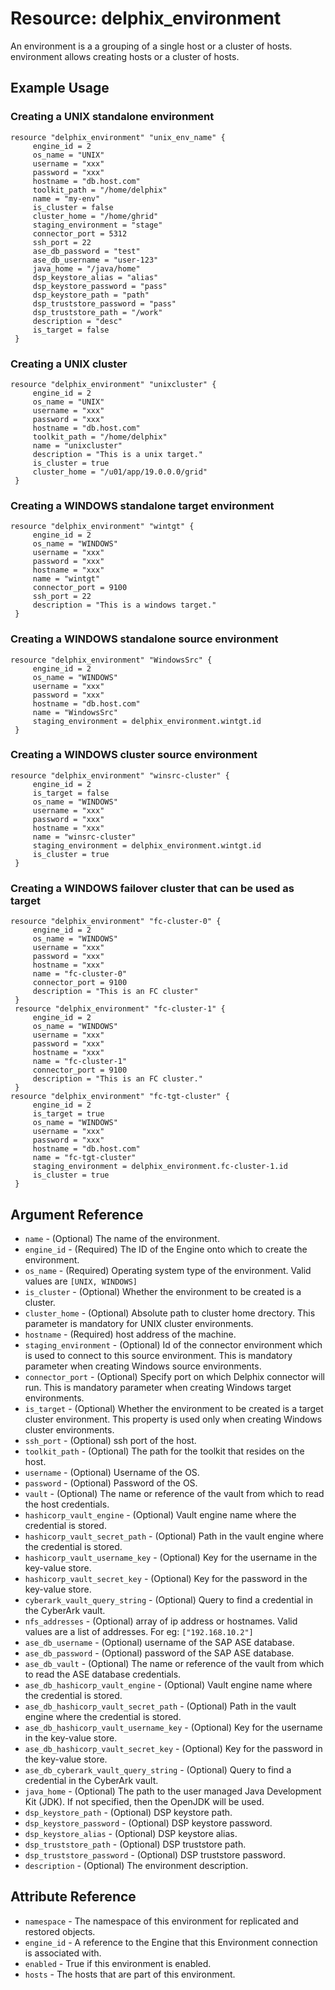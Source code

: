 # Resource: <resource name> delphix_environment

An environment is a a grouping of a single host or a cluster of hosts. environment allows creating hosts or a cluster of hosts.

## Example Usage

### Creating a UNIX standalone environment
```hcl
resource "delphix_environment" "unix_env_name" {
     engine_id = 2
     os_name = "UNIX"
     username = "xxx"
     password = "xxx"
     hostname = "db.host.com"
     toolkit_path = "/home/delphix"
     name = "my-env"
     is_cluster = false
     cluster_home = "/home/ghrid"
     staging_environment = "stage"
     connector_port = 5312
     ssh_port = 22
     ase_db_password = "test"
     ase_db_username = "user-123"
     java_home = "/java/home"
     dsp_keystore_alias = "alias"
     dsp_keystore_password = "pass"
     dsp_keystore_path = "path"
     dsp_truststore_password = "pass"
     dsp_truststore_path = "/work"
     description = "desc"
     is_target = false
 }
```
### Creating a UNIX cluster
```hcl
resource "delphix_environment" "unixcluster" {
     engine_id = 2
     os_name = "UNIX"
     username = "xxx"
     password = "xxx"
     hostname = "db.host.com"
     toolkit_path = "/home/delphix"
     name = "unixcluster"
     description = "This is a unix target." 
     is_cluster = true    
     cluster_home = "/u01/app/19.0.0.0/grid"
 }
```
### Creating a WINDOWS standalone target environment
```hcl
resource "delphix_environment" "wintgt" {
     engine_id = 2
     os_name = "WINDOWS"
     username = "xxx"
     password = "xxx"
     hostname = "xxx"
     name = "wintgt"
     connector_port = 9100
     ssh_port = 22
     description = "This is a windows target."
 }
```
### Creating a WINDOWS standalone source environment
```hcl
resource "delphix_environment" "WindowsSrc" {
     engine_id = 2
     os_name = "WINDOWS"
     username = "xxx"
     password = "xxx"
     hostname = "db.host.com"
     name = "WindowsSrc"
     staging_environment = delphix_environment.wintgt.id
 }
```
### Creating a WINDOWS cluster source environment
```hcl
resource "delphix_environment" "winsrc-cluster" {
     engine_id = 2
     is_target = false
     os_name = "WINDOWS"
     username = "xxx"
     password = "xxx"
     hostname = "xxx"
     name = "winsrc-cluster"
     staging_environment = delphix_environment.wintgt.id
     is_cluster = true
 }
```
### Creating a WINDOWS failover cluster that can be used as target
```hcl
resource "delphix_environment" "fc-cluster-0" {
     engine_id = 2
     os_name = "WINDOWS"
     username = "xxx"
     password = "xxx"
     hostname = "xxx"
     name = "fc-cluster-0"
     connector_port = 9100
     description = "This is an FC cluster"
 }
 resource "delphix_environment" "fc-cluster-1" {
     engine_id = 2
     os_name = "WINDOWS"
     username = "xxx"
     password = "xxx"
     hostname = "xxx"
     name = "fc-cluster-1"
     connector_port = 9100
     description = "This is an FC cluster."
 }
resource "delphix_environment" "fc-tgt-cluster" {
     engine_id = 2
     is_target = true
     os_name = "WINDOWS"
     username = "xxx"
     password = "xxx"
     hostname = "db.host.com"
     name = "fc-tgt-cluster"
     staging_environment = delphix_environment.fc-cluster-1.id
     is_cluster = true
 }

```

## Argument Reference

* `name` - (Optional) The name of the environment.
* `engine_id` - (Required) The ID of the Engine onto which to create the environment.
* `os_name` - (Required) Operating system type of the environment. Valid values are `[UNIX, WINDOWS]`
* `is_cluster` - (Optional) Whether the environment to be created is a cluster.
* `cluster_home` - (Optional) Absolute path to cluster home drectory. This parameter is mandatory for UNIX cluster environments.
* `hostname` - (Required) host address of the machine.
* `staging_environment` - (Optional) Id of the connector environment which is used to connect to this source environment. This is mandatory parameter when creating Windows source environments.
* `connector_port` - (Optional) Specify port on which Delphix connector will run. This is mandatory parameter when creating Windows target environments.
* `is_target` - (Optional) Whether the environment to be created is a target cluster environment. This property is used only when creating Windows cluster environments.
* `ssh_port` - (Optional) ssh port of the host.
* `toolkit_path` - (Optional) The path for the toolkit that resides on the host.
* `username` - (Optional) Username of the OS.
* `password` - (Optional) Password of the OS.
* `vault` - (Optional) The name or reference of the vault from which to read the host credentials.
* `hashicorp_vault_engine` - (Optional) Vault engine name where the credential is stored.
* `hashicorp_vault_secret_path` - (Optional) Path in the vault engine where the credential is stored.
* `hashicorp_vault_username_key` - (Optional) Key for the username in the key-value store.
* `hashicorp_vault_secret_key` - (Optional) Key for the password in the key-value store.
* `cyberark_vault_query_string` - (Optional) Query to find a credential in the CyberArk vault.
* `nfs_addresses` - (Optional) array of ip address or hostnames. Valid values are a list of addresses. For eg: `["192.168.10.2"]`
* `ase_db_username` - (Optional) username of the SAP ASE database.
* `ase_db_password` - (Optional) password of the SAP ASE database.
* `ase_db_vault` - (Optional) The name or reference of the vault from which to read the ASE database credentials.
* `ase_db_hashicorp_vault_engine` - (Optional) Vault engine name where the credential is stored.
* `ase_db_hashicorp_vault_secret_path` - (Optional) Path in the vault engine where the credential is stored.
* `ase_db_hashicorp_vault_username_key` - (Optional) Key for the username in the key-value store.
* `ase_db_hashicorp_vault_secret_key` - (Optional) Key for the password in the key-value store.
* `ase_db_cyberark_vault_query_string` - (Optional) Query to find a credential in the CyberArk vault.
* `java_home` - (Optional) The path to the user managed Java Development Kit (JDK). If not specified, then the OpenJDK will be used.
* `dsp_keystore_path` - (Optional) DSP keystore path.
* `dsp_keystore_password` - (Optional) DSP keystore password.
* `dsp_keystore_alias` - (Optional) DSP keystore alias.
* `dsp_truststore_path` - (Optional) DSP truststore path.
* `dsp_truststore_password` - (Optional) DSP truststore password.
* `description` - (Optional) The environment description.

## Attribute Reference

* `namespace` - The namespace of this environment for replicated and restored objects.
* `engine_id` - A reference to the Engine that this Environment connection is associated with.
* `enabled` - True if this environment is enabled.
* `hosts` - The hosts that are part of this environment.